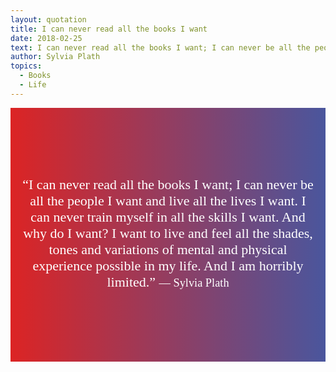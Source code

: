 ```yaml
---
layout: quotation
title: I can never read all the books I want
date: 2018-02-25
text: I can never read all the books I want; I can never be all the people I want and live all the lives I want. I can never train myself in all the skills I want. And why do I want? I want to live and feel all the shades, tones and variations of mental and physical experience possible in my life. And I am horribly limited.
author: Sylvia Plath
topics:
  - Books
  - Life
---
```

<style>
  @import url('https://fonts.googleapis.com/css?family=Shrikhand');
  div.i-can-never-read-all-the-books-i-want {
    font-family: Shrikhand, serif;
    font-weight: normal;
    font-size: 22px;
    color: rgb(255, 255, 255);
    padding: 5em 15px 5.2em;
    text-align: center;
    background: #DC2424;  /* fallback for old browsers */
    background: -webkit-linear-gradient(to left, #4A569D, #DC2424);  /* Chrome 10-25, Safari 5.1-6 */
    background: linear-gradient(to left, #4A569D, #DC2424); /* W3C, IE 10+/ Edge, Firefox 16+, Chrome 26+, Opera 12+, Safari 7+ */
  }

  div.i-can-never-read-all-the-books-i-want div.inner-text {
    max-width: 1024px;
    margin: auto;
  }

  @media (min-width: 992px) {
    div.i-can-never-read-all-the-books-i-want {
      font-size: 40px;
    }
  }
</style>

<div class="i-can-never-read-all-the-books-i-want">
  <div class="inner-text">
    &ldquo;I can never read all the books I want; I can never be all the people I want and live all the lives I want. I can never train myself in all the skills I want. And why do I want? I want to live and feel all the shades, tones and variations of mental and physical experience possible in my life. And I am horribly limited.&rdquo;
    <small>&mdash; Sylvia Plath</small>
  </div>
</div>